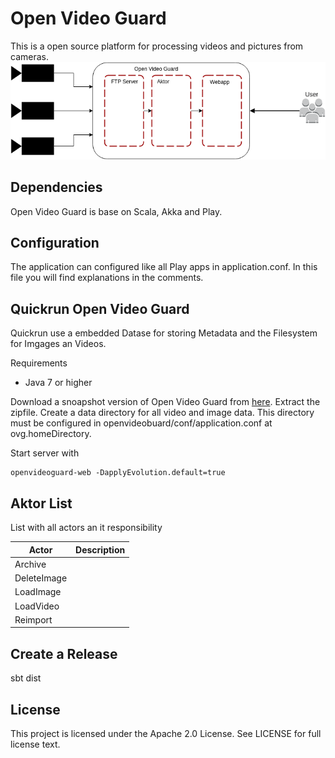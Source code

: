 # Open Video Guard
This is a open source platform for processing videos and pictures from cameras.
![Open Video Guard overview](https://raw.githubusercontent.com/pbolle/openvideoguard/master/doc/ovg.png)

## Dependencies
Open Video Guard is base on Scala, Akka and Play.

## Configuration
The application can configured like all Play apps in application.conf.
In this file you will find explanations in the comments.

## Quickrun Open Video Guard
Quickrun use a embedded Datase for storing Metadata and the Filesystem for Imgages an Videos.
 
Requirements
 * Java 7 or higher

Download a snoapshot version of Open Video Guard from [here](https://drive.google.com/file/d/0B6UiLsPWpqykUGJqU2hKMTZtNW8/view?usp=sharing).
Extract the zipfile.
Create a data directory for all video and image data. This directory must be configured in openvideobuard/conf/application.conf at ovg.homeDirectory.

Start server with
```
openvideoguard-web -DapplyEvolution.default=true 
```

## Aktor List
List with all actors an it responsibility

| Actor       | Description |
|-------------|-------------|
|Archive      |       |
|DeleteImage  |   |
|LoadImage  |   |
|LoadVideo  |   |
|Reimport  |   |

## Create a Release

sbt dist

## License

This project is licensed under the Apache 2.0 License. See LICENSE for full license text.